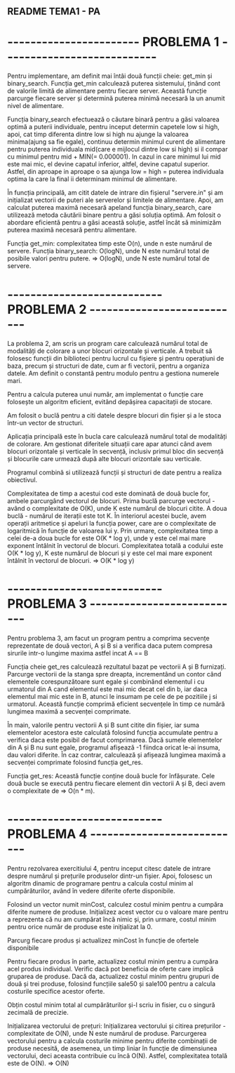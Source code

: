 ## README TEMA1 - PA

# ----------------------- PROBLEMA 1 ---------------------------

Pentru implementare, am definit mai întâi două funcții cheie: get_min și binary_search. Funcția get_min calculează puterea sistemului, ținând cont de valorile limită de alimentare pentru fiecare server. Această funcție parcurge fiecare server și determină puterea minimă necesară la un anumit nivel de alimentare. 

Funcția binary_search efectuează o căutare binară pentru a găsi valoarea optimă a puterii individuale, pentru inceput determin capetele low si high, apoi, cat timp diferenta dintre low si high nu ajunge la valoarea minima(ajung sa fie egale), continuu determin minimul curent de alimentare pentru puterea individuala mid(care e mijlocul dintre low si high) si il compar cu minimul pentru mid + MIN(= 0.000001). In cazul in care minimul lui mid este mai mic, el devine capatul inferior, altfel, devine capatul superior. Astfel, din aproape in aproape o sa ajunga low = high = puterea individuala optima la care la final ii determinam minimul de alimentare.

În funcția principală, am citit datele de intrare din fișierul "servere.in" și am inițializat vectorii de puteri ale serverelor și limitele de alimentare. Apoi, am calculat puterea maximă necesară apeland funcția binary_search, care utilizează metoda căutării binare pentru a găsi soluția optimă. 
Am folosit o abordare eficientă pentru a găsi această soluție, astfel încât să minimizăm puterea maximă necesară pentru alimentare.

Funcția get_min: complexitatea timp este O(n), unde n este numărul de servere.
Funcția binary_search: O(logN), unde N este numărul total de posibile valori pentru putere. => O(logN), unde N este numărul total de servere.

# ---------------------------PROBLEMA 2 ---------------------------

La problema 2, am scris un program care calculează numărul total de modalități de colorare a unor blocuri orizontale și verticale.
A trebuit să folosesc funcții din biblioteci pentru lucrul cu fișiere și pentru operațiuni de baza, precum și structuri de date, cum ar fi vectorii, pentru a organiza datele.
Am definit o constantă pentru modulo pentru a gestiona numerele mari.

Pentru a calcula puterea unui număr, am implementat o funcție care folosește un algoritm eficient, evitând depășirea capacitații de stocare. 

Am folosit o buclă pentru a citi datele despre blocuri din fișier și a le stoca într-un vector de structuri.

Aplicația principală este în bucla care calculează numărul total de modalități de colorare. Am gestionat diferitele situații care apar atunci când avem blocuri orizontale și verticale în secvență, inclusiv primul bloc din secvență și blocurile care urmează după alte blocuri orizontale sau verticale.

Programul combină si utilizează funcții și structuri de date pentru a realiza obiectivul.


Complexitatea de timp a acestui cod este dominată de două bucle for, ambele parcurgând vectorul de blocuri. Prima buclă parcurge vectorul - având o complexitate de O(K), unde K este numărul de blocuri citite. 
A doua buclă - numărul de iterații este tot K. 
În interiorul acestei bucle, avem operații aritmetice și apeluri la funcția power, care are o complexitate de logaritmică în funcție de valoarea lui y. Prin urmare, complexitatea timp a celei de-a doua bucle for este O(K * log y), unde y este cel mai mare exponent întâlnit în vectorul de blocuri. Complexitatea totală a codului este O(K * log y),  K este numărul de blocuri și y este cel mai mare exponent întâlnit în vectorul de blocuri. => O(K * log y)

# ---------------------------PROBLEMA 3 ---------------------------

Pentru problema 3, am facut un program pentru a comprima secvențe reprezentate de două vectori, A și B si a verifica daca putem compresa sirurile intr-o lungime maxima astfel incat A == B

Funcția cheie get_res calculează rezultatul bazat pe vectorii A și B furnizați. Parcurge vectorii de la stanga spre dreapta, incrementând un contor când elementele corespunzătoare sunt egale și combinând elementul i cu urmatorul din A cand elementul este mai mic decat cel din b, iar daca elementul mai mic este in B, atunci le insumam pe cele de pe pozitiile j si urmatorul. Această funcție comprimă eficient secvențele în timp ce numără lungimea maximă a secvenței comprimate.

În main, valorile pentru vectorii A și B sunt citite din fișier, iar suma elementelor acestora este calculată folosind funcția accumulate pentru a verifica daca este posibil de facut comprimarea. Dacă sumele elementelor din A și B nu sunt egale, programul afișează -1 fiindca oricat le-ai insuma, dau valori diferite. În caz contrar, calculează și afișează lungimea maximă a secvenței comprimate folosind funcția get_res.

Funcția get_res: Această funcție conține două bucle for înfășurate. Cele două bucle se execută pentru fiecare element din vectorii A și B, deci avem o complexitate de => O(n * m).

# --------------------------- PROBLEMA 4 ---------------------------

Pentru rezolvarea exercitiului 4, pentru inceput citesc datele de intrare despre numărul și prețurile produselor dintr-un fișier.
Apoi, folosesc un algoritm dinamic de programare pentru a calcula costul minim al cumpărăturilor, având în vedere diferite oferte disponibile.

Folosind un vector numit minCost, calculez costul minim pentru a cumpăra diferite numere de produse. Inițializez acest vector cu o valoare mare pentru a reprezenta că nu am cumpărat încă nimic și, prin urmare, costul minim pentru orice număr de produse este inițializat la 0.

Parcurg fiecare produs și actualizez minCost în funcție de ofertele disponibile

Pentru fiecare produs în parte, actualizez costul minim pentru a cumpăra acel produs individual.
Verific dacă pot beneficia de oferte care implică gruparea de produse. Dacă da, actualizez costul minim pentru grupuri de două și trei produse, folosind funcțiile sale50 și sale100 pentru a calcula costurile specifice acestor oferte.

Obțin costul minim total al cumpărăturilor și-l scriu in fisier, cu o singură zecimală de precizie.

Inițializarea vectorului de prețuri: Inițializarea vectorului și citirea prețurilor - complexitate de O(N), unde N este numărul de produse.
Parcurgerea vectorului pentru a calcula costurile minime pentru diferite combinații de produse necesită, de asemenea, un timp liniar în funcție de dimensiunea vectorului, deci aceasta contribuie cu încă O(N). Astfel, complexitatea totală este de O(N). => O(N)
